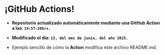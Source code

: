 # ¡GitHub Actions!
* **Repositorio actualizado automáticamente mediante una GitHub Action a las: `19:57:20hrs.`**
* **Modificado el día: `13, del mes de junio, del año 2025.`**

* Ejemplo sencillo de cómo la **Action** modifica este archivo README.md.
